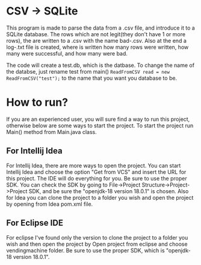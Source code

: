 # CSV -> SQLite

This program is made to parse the data from a .csv file, and introduce it to a SQLite database. 
The rows which are not legit(they don't have 1 or more rows), the are written to a .csv with the name bad-<timestamp>.csv. Also at the end a log-<timestamp>.txt file is created, where is written how many rows were written, how many were successful, and how many were bad. 

The code will create a test.db, which is the datbase. To change the name of the databse, just rename test from main() `ReadFromCSV read = new ReadFromCSV("test");` to the name that you want you database to be.

# How to run? 
If you are an experienced user, you will sure find a way to run this project, otherwise below are some ways to start the project. To start the project run Main() method from Main.java class. 

## For Intellij Idea
For Intellij Idea, there are more ways to open the project. You can start Intellij Idea and choose the option "Get from VCS" and insert the URL for this project. The IDE will do everything for you. 
Be sure to use the proper SDK. You can check the SDK by going to File->Project Structure->Project->Project SDK, and be sure the "openjdk-18 version 18.0.1" is chosen.
Also for Idea you can clone the project to a folder you wish and open the project by opening from Idea pom.xml file.

## For Eclipse IDE
For eclipse I've found only the version to clone the project to a folder you wish and then open the project by Open project from eclipse and choose vendingmachine folder.
Be sure to use the proper SDK, which is "openjdk-18 version 18.0.1".
